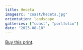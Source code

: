 ```yaml
---
title: Heceta
imagesrc: "coast/heceta.jpg"
orientation: landscape
galleries: ["coast", "portfolio"]
date: "2023-08-18"
---
```


[Buy this print](https://weshargrovephotography.square.site/product/heceta/69).

